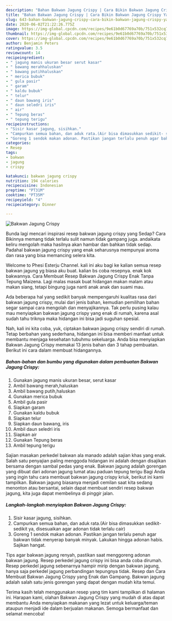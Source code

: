 ```yaml
---
description: "Bahan Bakwan Jagung Crispy | Cara Bikin Bakwan Jagung Crispy Yang Paling Enak"
title: "Bahan Bakwan Jagung Crispy | Cara Bikin Bakwan Jagung Crispy Yang Paling Enak"
slug: 643-bahan-bakwan-jagung-crispy-cara-bikin-bakwan-jagung-crispy-yang-paling-enak
date: 2020-06-02T21:22:26.775Z
image: https://img-global.cpcdn.com/recipes/9e61b0d67769a70b/751x532cq70/bakwan-jagung-crispy-foto-resep-utama.jpg
thumbnail: https://img-global.cpcdn.com/recipes/9e61b0d67769a70b/751x532cq70/bakwan-jagung-crispy-foto-resep-utama.jpg
cover: https://img-global.cpcdn.com/recipes/9e61b0d67769a70b/751x532cq70/bakwan-jagung-crispy-foto-resep-utama.jpg
author: Benjamin Peters
ratingvalue: 3.5
reviewcount: 14
recipeingredient:
- " jagung manis ukuran besar serut kasar"
- " bawang merahhaluskan"
- " bawang putihhaluskan"
- " merica bubuk"
- " gula pasir"
- " garam"
- " kaldu bubuk"
- " telur"
- " daun bawang iris"
- " daun seledri iris"
- " air"
- " Tepung beras"
- " tepung terigu"
recipeinstructions:
- "Sisir kasar jagung, sisihkan."
- "Campurkan semua bahan, dan aduk rata.(Air bisa dimasukkan sedikit- sedikit ya, disesuaikan agar adonan tidak terlalu cair)"
- "Goreng 1 sendok makan adonan. Pastikan jangan terlalu penuh agar bakwan tidak menyerap banyak minyak. Lakukan hingga adonan habis. Sajikan hangat."
categories:
- Resep
tags:
- bakwan
- jagung
- crispy

katakunci: bakwan jagung crispy 
nutrition: 194 calories
recipecuisine: Indonesian
preptime: "PT31M"
cooktime: "PT35M"
recipeyield: "4"
recipecategory: Dinner

---
```



![Bakwan Jagung Crispy](https://img-global.cpcdn.com/recipes/9e61b0d67769a70b/751x532cq70/bakwan-jagung-crispy-foto-resep-utama.jpg)

Bunda lagi mencari inspirasi resep bakwan jagung crispy yang Sedap? Cara Bikinnya memang tidak terlalu sulit namun tidak gampang juga. andaikata keliru mengolah maka hasilnya akan hambar dan bahkan tidak sedap. Padahal bakwan jagung crispy yang enak seharusnya mempunyai aroma dan rasa yang bisa memancing selera kita.

Welcome to Phesi Esterju Channel. kali ini aku bagi ke kalian semua resep bakwan jagung yg biasa aku buat. kalian bs coba resepnya. enak kok bakwannya. Cara Membuat Resep Bakwan Jagung Crispy Enak Tanpa Tepung Maizena. Lagi malas masak buat hidangan makan malam atau makan siang, tetapi bingung juga nanti anak anak dan suami mau.

Ada beberapa hal yang sedikit banyak mempengaruhi kualitas rasa dari bakwan jagung crispy, mulai dari jenis bahan, kemudian pemilihan bahan segar sampai cara mengolah dan menyajikannya. Tak perlu pusing kalau mau menyiapkan bakwan jagung crispy yang enak di rumah, karena asal sudah tahu triknya maka hidangan ini bisa jadi suguhan spesial.


Nah, kali ini kita coba, yuk, ciptakan bakwan jagung crispy sendiri di rumah. Tetap berbahan yang sederhana, hidangan ini bisa memberi manfaat untuk membantu menjaga kesehatan tubuhmu sekeluarga. Anda bisa menyiapkan Bakwan Jagung Crispy memakai 13 jenis bahan dan 3 tahap pembuatan. Berikut ini cara dalam membuat hidangannya.

<!--inarticleads1-->

##### Bahan-bahan dan bumbu yang digunakan dalam pembuatan Bakwan Jagung Crispy:

1. Gunakan  jagung manis ukuran besar, serut kasar
1. Ambil  bawang merah,haluskan
1. Ambil  bawang putih,haluskan
1. Gunakan  merica bubuk
1. Ambil  gula pasir
1. Siapkan  garam
1. Gunakan  kaldu bubuk
1. Siapkan  telur
1. Siapkan  daun bawang, iris
1. Ambil  daun seledri iris
1. Siapkan  air
1. Gunakan  Tepung beras
1. Ambil  tepung terigu


Sajian masakan perkedel bakwan ala manado adalah sajian khas yang enak. Salah satu penyajian paling menggoda hidangan ini adalah dengan disajikan bersama dengan sambal pedas yang enak. Bakwan jagung adalah gorengan yang dibuat dari adonan jagung lumat atau paduan tepung terigu Bagi Anda yang ingin tahu cara membuat bakwan jagung crispy kriuk, berikut ini kami tampilkan. Bakwan jagung biasanya menjadi cemilan saat kita sedang menonton atau bersantai, selain dapat membuat sendiri resep bakwan jagung, kita juga dapat membelinya di pinggir jalan. 

<!--inarticleads2-->

##### Langkah-langkah menyiapkan Bakwan Jagung Crispy:

1. Sisir kasar jagung, sisihkan.
1. Campurkan semua bahan, dan aduk rata.(Air bisa dimasukkan sedikit- sedikit ya, disesuaikan agar adonan tidak terlalu cair)
1. Goreng 1 sendok makan adonan. Pastikan jangan terlalu penuh agar bakwan tidak menyerap banyak minyak. Lakukan hingga adonan habis. Sajikan hangat.


Tips agar bakwan jagung renyah, pastikan saat menggoreng adonan bakwan jagung. Resep perkedel jagung crispy ini bisa anda coba dirumah. Resep perkedel jagung sebenarnya hampir mirip dengan bakwan jagung, hanya saja perkedel jagung perbandingan tepungnya tidak. Resep dan Cara Membuat Bakwan Jagung Crispy yang Enak dan Gampang. Bakwan jagung adalah salah satu jenis gorengan yang dapat dengan mudah kita temui. 

Terima kasih telah menggunakan resep yang tim kami tampilkan di halaman ini. Harapan kami, olahan Bakwan Jagung Crispy yang mudah di atas dapat membantu Anda menyiapkan makanan yang lezat untuk keluarga/teman ataupun menjadi ide dalam berjualan makanan. Semoga bermanfaat dan selamat mencoba!
